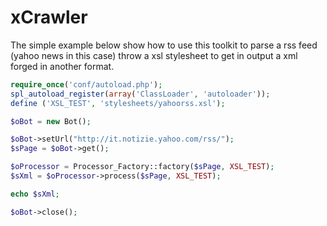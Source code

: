 xCrawler
=======


The simple example below show how to use this toolkit to parse a rss feed (yahoo news in this case) throw a xsl stylesheet to get in output a xml forged in another format. 

```php
require_once('conf/autoload.php');
spl_autoload_register(array('ClassLoader', 'autoloader'));
define ('XSL_TEST', 'stylesheets/yahoorss.xsl');

$oBot = new Bot();

$oBot->setUrl("http://it.notizie.yahoo.com/rss/");
$sPage = $oBot->get();

$oProcessor = Processor_Factory::factory($sPage, XSL_TEST);
$sXml = $oProcessor->process($sPage, XSL_TEST);

echo $sXml;

$oBot->close();

```




